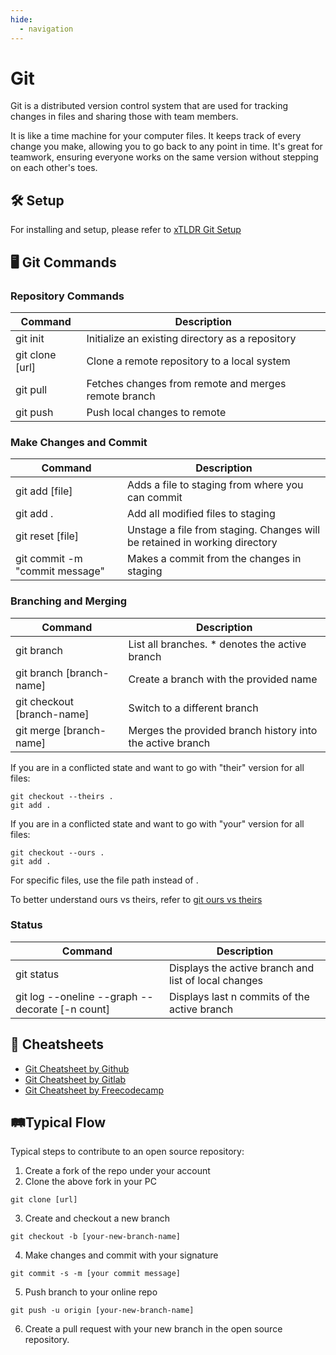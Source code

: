 ```yaml
---
hide:
  - navigation
---
```


# Git
Git is a distributed version control system that are used for tracking changes in files and sharing those with team members. 

It is like a time machine for your computer files. It keeps track of every change you make, allowing you to go back to any point in time. It's great for teamwork, ensuring everyone works on the same version without stepping on each other's toes.

## 🛠️ Setup
For installing and setup, please refer to [xTLDR Git Setup](\git\setup)

## 🖥️ Git Commands
### Repository Commands

| Command         | Description                                          |
| --------------- | ---------------------------------------------------- |
| git init        | Initialize an existing directory as a repository     |
| git clone [url] | Clone a remote repository to a local system          |
| git pull        | Fetches changes from remote and merges remote branch |
| git push        | Push local changes to remote                         |

### Make Changes and Commit                                                                      
| Command                        | Description                                                                |
| ------------------------------ | -------------------------------------------------------------------------- |
| git add [file]                 | Adds a file to staging from where you can commit                           |
| git add .                      | Add all modified files to staging                                          |
| git reset [file]               | Unstage a file from staging. Changes will be retained in working directory |
| git commit -m "commit message" | Makes a commit from the changes in staging                                 |

### Branching and Merging                                                                 
| Command                    | Description                                               |
| -------------------------- | --------------------------------------------------------- |
| git branch                 | List all branches. * denotes the active branch            |
| git branch [branch-name]   | Create a branch with the provided name                    |
| git checkout [branch-name] | Switch to a different branch                              |
| git merge [branch-name]    | Merges the provided branch history into the active branch |

If you are in a conflicted state and want to go with "their" version for all files:
```
git checkout --theirs .
git add .
```
If you are in a conflicted state and want to go with "your" version for all files:
```
git checkout --ours .
git add .
```
For specific files, use the file path instead of .

To better understand ours vs theirs, refer to [git ours vs theirs](https://nitaym.github.io/ourstheirs/)

### Status
| Command                                         | Description                                          |
| ----------------------------------------------- | ---------------------------------------------------- |
| git status                                      | Displays the active branch and list of local changes |
| git log --oneline --graph --decorate [-n count] | Displays last n commits of the active branch         |

## 📑 Cheatsheets
- [Git Cheatsheet by Github](https://education.github.com/git-cheat-sheet-education.pdf)
- [Git Cheatsheet by Gitlab](https://about.gitlab.com/images/press/git-cheat-sheet.pdf)
- [Git Cheatsheet by Freecodecamp](https://www.freecodecamp.org/news/git-cheat-sheet/)

## 🛤️Typical Flow
Typical steps to contribute to an open source repository:

1. Create a fork of the repo under your account
2. Clone the above fork in your PC
```
git clone [url]
```
3. Create and checkout a new branch
```
git checkout -b [your-new-branch-name]
```
4. Make changes and commit with your signature
```
git commit -s -m [your commit message]
```
5. Push branch to your online repo
```
git push -u origin [your-new-branch-name]
```
6. Create a pull request with your new branch in the open source repository.
 

